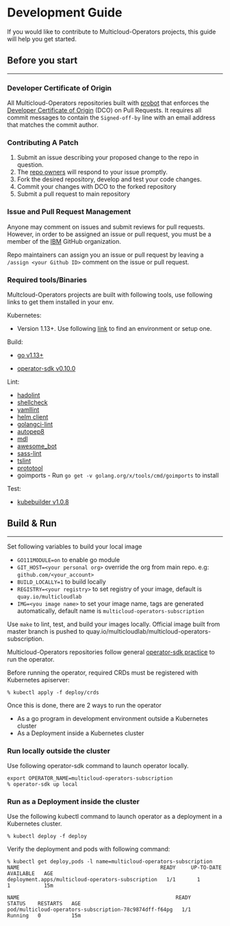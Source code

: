 # Development Guide

If you would like to contribute to Multicloud-Operators projects, this guide will help you get started.

## Before you start

--------------------

### Developer Certificate of Origin

All Multicloud-Operators repositories built with [probot](https://github.com/probot/probot) that enforces the [Developer Certificate of Origin](https://developercertificate.org/) (DCO) on Pull Requests. It requires all commit messages to contain the `Signed-off-by` line with an email address that matches the commit author.

### Contributing A Patch

1. Submit an issue describing your proposed change to the repo in question.
1. The [repo owners](OWNERS) will respond to your issue promptly.
1. Fork the desired repository, develop and test your code changes.
1. Commit your changes with DCO to the forked repository
1. Submit a pull request to main repository

### Issue and Pull Request Management

Anyone may comment on issues and submit reviews for pull requests. However, in order to be assigned an issue or pull request, you must be a member of the [IBM](https://github.com/ibm) GitHub organization.

Repo maintainers can assign you an issue or pull request by leaving a `/assign <your Github ID>` comment on the issue or pull request.

### Required tools/Binaries

Multcloud-Operators projects are built with following tools, use following links to get them installed in your env.

Kubernetes:

- Version 1.13+. Use following [link](https://kubernetes.io/docs/setup/#learning-environment) to find an environment or setup one.

Build:

- [go v1.13+](https://golang.org/dl/)

- [operator-sdk v0.10.0](https://github.com/operator-framework/operator-sdk/blob/master/doc/user/install-operator-sdk.md#install-the-operator-sdk-cli)

Lint:

- [hadolint](https://github.com/hadolint/hadolint#install)
- [shellcheck](https://github.com/koalaman/shellcheck#installing)
- [yamllint](https://github.com/adrienverge/yamllint#installation)
- [helm client](https://helm.sh/docs/using_helm/#install-helm)
- [golangci-lint](https://github.com/golangci/golangci-lint#install)
- [autopep8](https://github.com/hhatto/autopep8#installation)
- [mdl](https://github.com/markdownlint/markdownlint#installation)
- [awesome_bot](https://github.com/dkhamsing/awesome_bot#installation)
- [sass-lint](https://github.com/sds/scss-lint#installation)
- [tslint](https://github.com/palantir/tslint#installation--usage)
- [prototool](https://github.com/uber/prototool/blob/dev/docs/install.md)
- goimports -  Run `go get -v golang.org/x/tools/cmd/goimports` to install

Test:

- [kubebuilder v1.0.8](https://github.com/kubernetes-sigs/kubebuilder/releases/tag/v1.0.8)

## Build & Run

--------------------

Set following variables to build your local image

- `GO111MODULE=on` to enable go module
- `GIT_HOST=<your personal org>` override the org from main repo. e.g: `github.com/<your_account>`
- `BUILD_LOCALLY=1` to build locally
- `REGISTRY=<your registry>` to set registry of your image, default is `quay.io/multicloudlab`
- `IMG=<you image name>` to set your image name, tags are generated automatically, default name is `multicloud-operators-subscription`

Use `make` to lint, test, and build your images locally. Official image built from master branch is pushed to quay.io/multicloudlab/multicloud-operators-subscription.

Multicloud-Operators repositories follow general [operator-sdk practice](https://github.com/operator-framework/operator-sdk/blob/master/doc/user-guide.md#build-and-run-the-operator) to run the operator.

Before running the operator, required CRDs must be registered with Kubernetes apiserver:

```shell
% kubectl apply -f deploy/crds
```

Once this is done, there are 2 ways to run the operator

- As a go program in development environment outside a Kubernetes cluster
- As a Deployment inside a Kubernetes cluster

### Run locally outside the cluster

Use following operator-sdk command to launch operator locally.

```shell
export OPERATOR_NAME=multicloud-operators-subscription
% operator-sdk up local
```

### Run as a Deployment inside the cluster

Use the following kubectl command to launch operator as a deployment in a Kubernetes cluster.

```shell
% kubectl deploy -f deploy
```

Verify the deployment and pods with following command:

```shell
% kubectl get deploy,pods -l name=multicloud-operators-subscription
NAME                                              READY     UP-TO-DATE   AVAILABLE   AGE
deployment.apps/multicloud-operators-subscription   1/1       1            1           15m

NAME                                                   READY     STATUS    RESTARTS   AGE
pod/multicloud-operators-subscription-78c9874dff-f64pg   1/1       Running   0          15m

```
